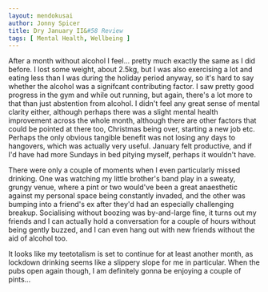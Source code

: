 ```yaml
---
layout: mendokusai
author: Jonny Spicer
title: Dry January II&#58 Review
tags: [ Mental Health, Wellbeing ]
---
```

After a month without alcohol I feel... pretty much exactly the same as I did before. I lost some weight, about 2.5kg, but I was also exercising a lot and eating less than I was during
the holiday period anyway, so it's hard to say whether the alcohol was a signifcant contributing factor. I saw pretty good progress in the gym and while out running, but again, there's
a lot more to that than just abstention from alcohol. I didn't feel any great sense of mental clarity either, although perhaps there was a slight mental health improvement across the
whole month, although there are other factors that could be pointed at there too, Christmas being over, starting a new job etc. Perhaps the only obvious tangible benefit was not
losing any days to hangovers, which was actually very useful. January felt productive, and if I'd have had more Sundays in bed pitying myself, perhaps it wouldn't have.

There were only a couple of moments when I even particularly missed drinking. One was watching my little brother's band play in a sweaty, grungy venue, where a pint or two would've
been a great anaesthetic against my personal space being constantly invaded, and the other was bumping into a friend's ex after they'd had an especially challenging breakup.
Socialising without boozing was by-and-large fine, it turns out my friends and I can actually hold a conversation for a couple of hours without being gently buzzed, and I can even
hang out with new friends without the aid of alcohol too.

It looks like my teetotalism is set to continue for at least another month, as lockdown drinking seems like a slippery slope for me in particular. When the pubs open again though, I am
definitely gonna be enjoying a couple of pints...
